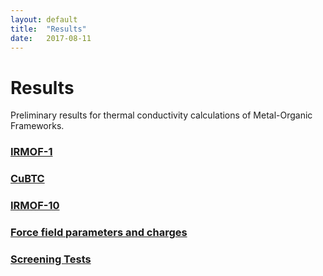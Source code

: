 ```yaml
---
layout: default
title:  "Results"
date:   2017-08-11
---
```

Results
=======

Preliminary results for thermal conductivity calculations of Metal-Organic Frameworks.

### [IRMOF-1](https://kbsezginel.github.io/thermof/irmof1)

### [CuBTC](https://kbsezginel.github.io/thermof/cubtc)

### [IRMOF-10](https://kbsezginel.github.io/thermof/irmof10)

### [Force field parameters and charges](https://kbsezginel.github.io/thermof/forcefield)

### [Screening Tests](https://kbsezginel.github.io/thermof/screening-test)
